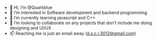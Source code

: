 - 👋 Hi, I’m @Quarkblue
- 👀 I’m interested in Software development and backend programming
- 🌱 I’m currently learning javascript and C++
- 💞️ I’m looking to collaborate on any projects that don't include me doing designing and UI/UX
- 📫 Reaching me is just an email away (d.s.c.r.3012@gmail.com)

<!---
Quarkblue/Quarkblue is a ✨ special ✨ repository because its `README.md` (this file) appears on your GitHub profile.
You can click the Preview link to take a look at your changes.
--->
